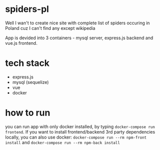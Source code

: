 # spiders-pl

Well I wan't to create nice site with complete list of spiders occuring in Poland cuz I can't find any except wikipedia

App is devided into 3 containers - mysql server, express.js backend and vue.js frontend.

# tech stack

- express.js
- mysql (sequelize)
- vue
- docker

# how to run

you can run app with only docker installed, by typing `docker-compose run frontend`. If you want to install frontend/backend 3rd party dependencies locally, you can also use docker: `docker-compose run --rm npm-front install` and `docker-compose run --rm npm-back install`
